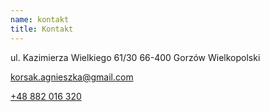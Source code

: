 ```yaml
---
name: kontakt
title: Kontakt
---
```


ul. Kazimierza Wielkiego 61/30
66-400 Gorzów Wielkopolski

[korsak.agnieszka@gmail.com](mailto:korsak.agnieszka@gmail.com)

[+48 882 016 320](tel:+48882016320)
